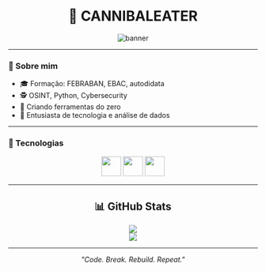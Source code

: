 <h1 align="center">🧠 CANNIBALEATER</h1>

<p align="center">
  <img src="https://github.com/cannibaleater/cannibaleater/blob/main/headles.png" alt="banner" />
</p>

---

### 🧩 Sobre mim

- 🎓 Formação: FEBRABAN, EBAC, autodidata  
- 🕵 OSINT, Python, Cybersecurity  
- 🐍 Criando ferramentas do zero  
- 🔭 Entusiasta de tecnologia e análise de dados

---

### 🧠 Tecnologias

<p align="center">
  <img src="https://cdn.jsdelivr.net/gh/devicons/devicon/icons/python/python-original.svg" width="40" />
  <img src="https://cdn.jsdelivr.net/gh/devicons/devicon/icons/linux/linux-original.svg" width="40" />
  <img src="https://cdn.jsdelivr.net/gh/devicons/devicon/icons/bash/bash-original.svg" width="40" />
</p>

---

<h2 align="center">📊 GitHub Stats</h2>

<p align="center">
  <img src="https://github-readme-stats.vercel.app/api?username=cannibaleater&show_icons=true&theme=tokyonight" />
  <br>
  <img src="https://github-readme-stats.vercel.app/api/top-langs/?username=cannibaleater&layout=compact&theme=tokyonight" />
</p>

---

<p align="center"><i>"Code. Break. Rebuild. Repeat."</i></p>
